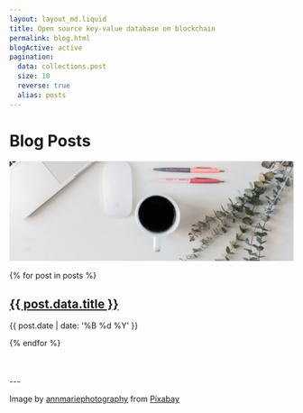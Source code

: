 ```yaml
---
layout: layout_md.liquid
title: Open source key-value database on blockchain
permalink: blog.html
blogActive: active
pagination:
  data: collections.post
  size: 10
  reverse: true
  alias: posts
---
```


# Blog Posts

<img src="images/computer-4484282_1920.jpg" class="img-fluid" alt="Bike Jump" style="margin-bottom: 0px"/>

{% for post in posts %}
  <article>
    <h2 class="kva-blog-list-title">
      <a href=".{{ post.url | url }}">{{ post.data.title }}</a>
    </h2>
    <p class="kva-blog-list-date">{{ post.date | date: '%B %d %Y' }}</p>
  </article>
{% endfor %}

<br>
<br>
<br>
<br>
---
<p class="kva-license-attr">
Image by <a href="https://pixabay.com/users/annmariephotography-12565697/?utm_source=link-attribution&amp;utm_medium=referral&amp;utm_campaign=image&amp;utm_content=4484282">annmariephotography</a> from <a href="https://pixabay.com/?utm_source=link-attribution&amp;utm_medium=referral&amp;utm_campaign=image&amp;utm_content=4484282">Pixabay</a>
</p>
